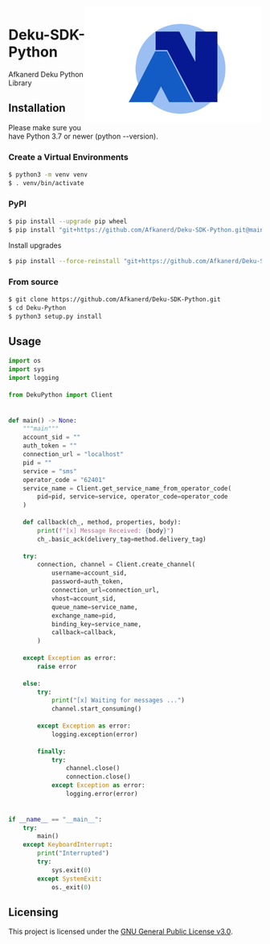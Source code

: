 <img src="https://github.com/Afkanerd/Afkanerd-Resources/raw/main/images/Artboard%209.png" align="right" width="350px"/>

# Deku-SDK-Python

Afkanerd Deku Python Library

## Installation

Please make sure you have Python 3.7 or newer (python --version).

### Create a Virtual Environments

```bash
$ python3 -m venv venv
$ . venv/bin/activate
```

### PyPI

```bash
$ pip install --upgrade pip wheel
$ pip install "git+https://github.com/Afkanerd/Deku-SDK-Python.git@main#egg=DekuPython"
```

Install upgrades

```bash
$ pip install --force-reinstall "git+https://github.com/Afkanerd/Deku-SDK-Python.git@main#egg=DekuPython"
```

### From source

```bash
$ git clone https://github.com/Afkanerd/Deku-SDK-Python.git
$ cd Deku-Python
$ python3 setup.py install
```

## Usage

```python
import os
import sys
import logging

from DekuPython import Client


def main() -> None:
    """main"""
    account_sid = ""
    auth_token = ""
    connection_url = "localhost"
    pid = ""
    service = "sms"
    operator_code = "62401"
    service_name = Client.get_service_name_from_operator_code(
        pid=pid, service=service, operator_code=operator_code
    )

    def callback(ch_, method, properties, body):
        print(f"[x] Message Received: {body}")
        ch_.basic_ack(delivery_tag=method.delivery_tag)

    try:
        connection, channel = Client.create_channel(
            username=account_sid,
            password=auth_token,
            connection_url=connection_url,
            vhost=account_sid,
            queue_name=service_name,
            exchange_name=pid,
            binding_key=service_name,
            callback=callback,
        )

    except Exception as error:
        raise error

    else:
        try:
            print("[x] Waiting for messages ...")
            channel.start_consuming()

        except Exception as error:
            logging.exception(error)

        finally:
            try:
                channel.close()
                connection.close()
            except Exception as error:
                logging.error(error)


if __name__ == "__main__":
    try:
        main()
    except KeyboardInterrupt:
        print("Interrupted")
        try:
            sys.exit(0)
        except SystemExit:
            os._exit(0)

```

## Licensing

This project is licensed under the [GNU General Public License v3.0](LICENSE).
